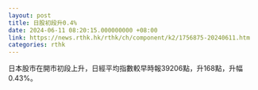 ```yaml
---
layout: post
title: 日股初段升0.4%
date: 2024-06-11 08:20:15.000000000 +08:00
link: https://news.rthk.hk/rthk/ch/component/k2/1756875-20240611.htm
categories: rthk
---
```


日本股市在開市初段上升，日經平均指數較早時報39206點，升168點，升幅0.43%。
